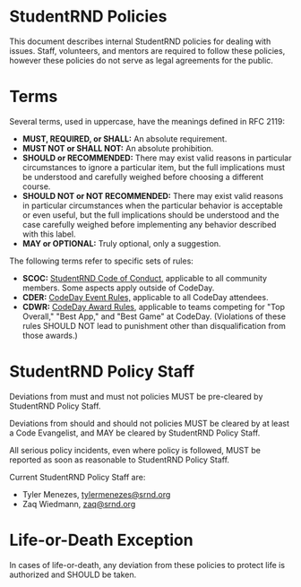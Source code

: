 # StudentRND Policies

This document describes internal StudentRND policies for dealing with issues. Staff, volunteers, and mentors are required to follow these policies, however these policies do not serve as legal agreements for the public.

# Terms

Several terms, used in uppercase, have the meanings defined in RFC 2119:

- **MUST, REQUIRED, or SHALL:** An absolute requirement.
- **MUST NOT or SHALL NOT:** An absolute prohibition.
- **SHOULD or RECOMMENDED:** There may exist valid reasons in particular circumstances to ignore a particular item, but the full implications must be understood and carefully weighed before choosing a different course.
- **SHOULD NOT or NOT RECOMMENDED:** There may exist valid reasons in particular circumstances when the particular behavior is acceptable or even useful, but the full implications should be understood and the case carefully weighed before implementing any behavior described with this label.
- **MAY or OPTIONAL:** Truly optional, only a suggestion.

The following terms refer to specific sets of rules:

- **SCOC:** [StudentRND Code of Conduct,](https://srnd.org/conduct) applicable to all community members. Some aspects apply outside of CodeDay.
- **CDER:** [CodeDay Event Rules,](https://codeday.org/rules) applicable to all CodeDay attendees.
- **CDWR:** [CodeDay Award Rules,](https://codeday.org/rules) applicable to teams competing for "Top Overall," "Best App," and "Best Game" at CodeDay. (Violations of these rules SHOULD NOT lead to punishment other than disqualification from those awards.)

# StudentRND Policy Staff

Deviations from must and must not policies MUST be pre-cleared by StudentRND Policy Staff.

Deviations from should and should not policies MUST be cleared by at least a Code Evangelist, and MAY be cleared by StudentRND Policy Staff.

All serious policy incidents, even where policy is followed, MUST be reported as soon as reasonable to StudentRND Policy Staff.

Current StudentRND Policy Staff are:

- Tyler Menezes, [tylermenezes@srnd.org](mailto:tylermenezes@srnd.org)
- Zaq Wiedmann, [zaq@srnd.org](mailto:zaq@srnd.org)

# Life-or-Death Exception

In cases of life-or-death, any deviation from these policies to protect life is authorized and SHOULD be taken.